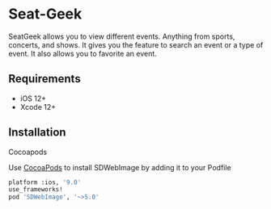 # Seat-Geek
SeatGeek allows you to view different events. Anything from sports, concerts, and shows. It gives you the feature to search an event or a type of event. It also allows you to favorite an event.

## Requirements
- iOS 12+
- Xcode 12+

## Installation

Cocoapods

Use [CocoaPods](https://cocoapods.org/) to install SDWebImage by adding it to your Podfile

```bash
platform :ios, '9.0'
use_frameworks!
pod 'SDWebImage', '~>5.0'
```
